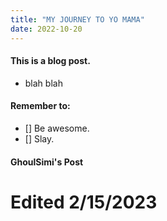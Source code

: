 ```yaml
---
title: "MY JOURNEY TO YO MAMA"
date: 2022-10-20
---
```


#### This is a blog post.
- blah blah

#### Remember to:
- [] Be awesome.
- [] Slay.

#### GhoulSimi's Post
# Edited 2/15/2023
